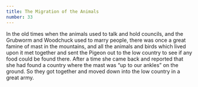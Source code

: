 ```yaml
---
title: The Migration of the Animals
number: 33
---
```

In the old times when the animals used to talk and hold councils, and the Grubworm and Woodchuck used to marry people, there was once a great famine of mast in the mountains, and all the animals and birds which lived upon it met together and sent the Pigeon out to the low country to see if any food could be found there. After a time she came back and reported that she had found a country where the mast was “up to our ankles” on the ground. So they got together and moved down into the low country in a great army.
